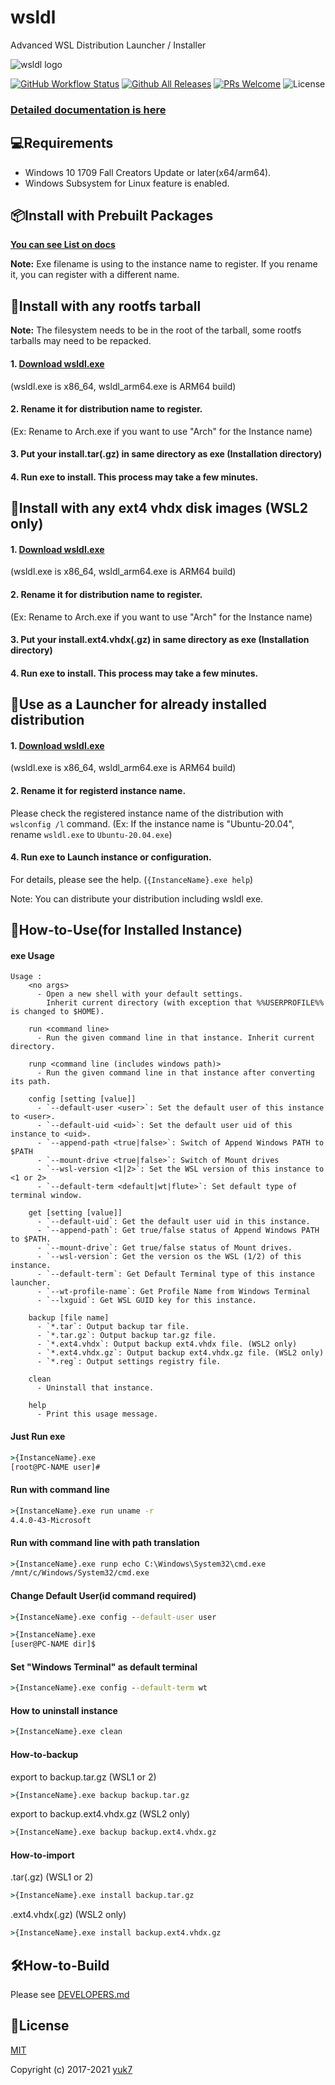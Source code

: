 # wsldl
Advanced WSL Distribution Launcher / Installer

![wsldl logo](https://github.com/yuk7/wsldl/assets/29954265/8c8804f7-29a2-43c7-a9ed-c763a2196100)

[![GitHub Workflow Status](https://img.shields.io/github/actions/workflow/status/yuk7/wsldl/ci.yml?style=flat-square)](https://github.com/yuk7/wsldl/actions/workflows/ci.yml)
[![Github All Releases](https://img.shields.io/github/downloads/yuk7/wsldl/total.svg?style=flat-square)](https://github.com/yuk7/wsldl/releases/latest)
[![PRs Welcome](https://img.shields.io/badge/PRs-welcome-brightgreen.svg?style=flat-square)](http://makeapullrequest.com)
![License](https://img.shields.io/github/license/yuk7/wsldl.svg?style=flat-square)


### [Detailed documentation is here](https://git.io/wsldl-doc)

## 💻Requirements
* Windows 10 1709 Fall Creators Update or later(x64/arm64).
* Windows Subsystem for Linux feature is enabled.

## 📦Install with Prebuilt Packages
[**You can see List on docs**](https://wsldl-pg.github.io/docs/Using-wsldl/#distros)

**Note:**
Exe filename is using to the instance name to register.
If you rename it, you can register with a different name.


## 🔧Install with any rootfs tarball

**Note:**
The filesystem needs to be in the root of the tarball, some rootfs tarballs may need to be repacked.

#### 1. [Download wsldl.exe](https://github.com/yuk7/wsldl/releases/latest)
(wsldl.exe is x86_64, wsldl_arm64.exe is ARM64 build)
#### 2. Rename it for distribution name to register.
(Ex: Rename to Arch.exe if you want to use "Arch" for the Instance name)
#### 3. Put your install.tar(.gz) in same directory as exe (Installation directory)
#### 4. Run exe to install. This process may take a few minutes.

## 🔧Install with any ext4 vhdx disk images (WSL2 only)
#### 1. [Download wsldl.exe](https://github.com/yuk7/wsldl/releases/latest)
(wsldl.exe is x86_64, wsldl_arm64.exe is ARM64 build)
#### 2. Rename it for distribution name to register.
(Ex: Rename to Arch.exe if you want to use "Arch" for the Instance name)
#### 3. Put your install.ext4.vhdx(.gz) in same directory as exe (Installation directory)
#### 4. Run exe to install. This process may take a few minutes.

## 🔗Use as a Launcher for already installed distribution
#### 1. [Download wsldl.exe](https://github.com/yuk7/wsldl/releases/latest)
(wsldl.exe is x86_64, wsldl_arm64.exe is ARM64 build)
#### 2. Rename it for registerd instance name.
Please check the registered instance name of the distribution with `wslconfig /l` command.
(Ex: If the instance name is "Ubuntu-20.04", rename `wsldl.exe` to `Ubuntu-20.04.exe`)
#### 4. Run exe to Launch instance or configuration.
For details, please see the help. (`{InstanceName}.exe help`)

Note: You can distribute your distribution including wsldl exe.

## 📝How-to-Use(for Installed Instance)
#### exe Usage
```
Usage :
    <no args>
      - Open a new shell with your default settings.
        Inherit current directory (with exception that %%USERPROFILE%% is changed to $HOME).

    run <command line>
      - Run the given command line in that instance. Inherit current directory.

    runp <command line (includes windows path)>
      - Run the given command line in that instance after converting its path.

    config [setting [value]]
      - `--default-user <user>`: Set the default user of this instance to <user>.
      - `--default-uid <uid>`: Set the default user uid of this instance to <uid>.
      - `--append-path <true|false>`: Switch of Append Windows PATH to $PATH
      - `--mount-drive <true|false>`: Switch of Mount drives
      - `--wsl-version <1|2>`: Set the WSL version of this instance to <1 or 2>
      - `--default-term <default|wt|flute>`: Set default type of terminal window.

    get [setting [value]]
      - `--default-uid`: Get the default user uid in this instance.
      - `--append-path`: Get true/false status of Append Windows PATH to $PATH.
      - `--mount-drive`: Get true/false status of Mount drives.
      - `--wsl-version`: Get the version os the WSL (1/2) of this instance.
      - `--default-term`: Get Default Terminal type of this instance launcher.
      - `--wt-profile-name`: Get Profile Name from Windows Terminal
      - `--lxguid`: Get WSL GUID key for this instance.

    backup [file name]
      - `*.tar`: Output backup tar file.
      - `*.tar.gz`: Output backup tar.gz file.
      - `*.ext4.vhdx`: Output backup ext4.vhdx file. (WSL2 only)
      - `*.ext4.vhdx.gz`: Output backup ext4.vhdx.gz file. (WSL2 only)
      - `*.reg`: Output settings registry file.

    clean
      - Uninstall that instance.

    help
      - Print this usage message.
```


#### Just Run exe
```cmd
>{InstanceName}.exe
[root@PC-NAME user]#
```

#### Run with command line
```cmd
>{InstanceName}.exe run uname -r
4.4.0-43-Microsoft
```

#### Run with command line with path translation
```cmd
>{InstanceName}.exe runp echo C:\Windows\System32\cmd.exe
/mnt/c/Windows/System32/cmd.exe
```

#### Change Default User(id command required)
```cmd
>{InstanceName}.exe config --default-user user

>{InstanceName}.exe
[user@PC-NAME dir]$
```

#### Set "Windows Terminal" as default terminal
```cmd
>{InstanceName}.exe config --default-term wt
```

#### How to uninstall instance
```cmd
>{InstanceName}.exe clean

```

#### How-to-backup
export to backup.tar.gz (WSL1 or 2)
```cmd
>{InstanceName}.exe backup backup.tar.gz
```
export to backup.ext4.vhdx.gz  (WSL2 only)
```cmd
>{InstanceName}.exe backup backup.ext4.vhdx.gz
```

#### How-to-import
.tar(.gz)  (WSL1 or 2)
```cmd
>{InstanceName}.exe install backup.tar.gz
```
.ext4.vhdx(.gz)  (WSL2 only)
```cmd
>{InstanceName}.exe install backup.ext4.vhdx.gz
```




## 🛠How-to-Build
Please see [DEVELOPERS.md](DEVELOPERS.md)

## 📄License
[MIT](LICENSES.md)

Copyright (c) 2017-2021 [yuk7](https://github.com/yuk7)
